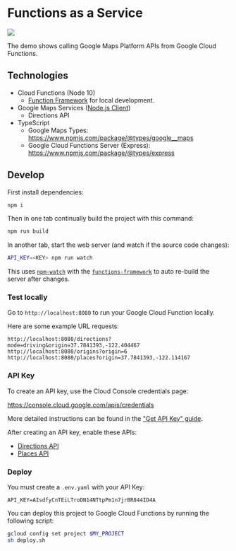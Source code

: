 # Functions as a Service

![](https://user-images.githubusercontent.com/744973/56170578-e5675b80-5f96-11e9-9ffe-9492512a0586.png)

The demo shows calling Google Maps Platform APIs from Google Cloud Functions.

## Technologies

- Cloud Functions (Node 10)
  - [Function Framework](https://github.com/GoogleCloudPlatform/functions-framework-nodejs) for local development.
- Google Maps Services ([Node.js Client](https://github.com/googlemaps/google-maps-services-js))
  - Directions API
- TypeScript
  - Google Maps Types: https://www.npmjs.com/package/@types/google__maps
  - Google Cloud Functions Server (Express): https://www.npmjs.com/package/@types/express

## Develop

First install dependencies:

```sh
npm i
```

Then in one tab continually build the project with this command:

```sh
npm run build
```

In another tab, start the web server (and watch if the source code changes):

```sh
API_KEY=<KEY> npm run watch
```

This uses [`npm-watch`](https://www.npmjs.com/package/npm-watch) with the [`functions-framework`](https://www.npmjs.com/package/@google-cloud/functions-framework) to auto re-build the server after changes.

### Test locally

Go to `http://localhost:8080` to run your Google Cloud Function locally.

Here are some example URL requests:

```
http://localhost:8080/directions?mode=driving&origin=37.7841393,-122.404467
http://localhost:8080/origins?origin=6
http://localhost:8080/places?origin=37.7841393,-122.114167
```

### API Key

To create an API key, use the Cloud Console credentials page:

https://console.cloud.google.com/apis/credentials

More detailed instructions can be found in the ["Get API Key" guide](https://developers.google.com/maps/documentation/javascript/get-api-key#detailed_guide).

After creating an API key, enable these APIs:

- [Directions API](http://console.cloud.google.com/google/maps-apis/apis/directions-backend.googleapis.com)
- [Places API](http://console.cloud.google.com/google/maps-apis/apis/places-backend.googleapis.com)

### Deploy

You must create a `.env.yaml` with your API Key:

```env
API_KEY=AIsdfyCnTEiLTroDN14NTtpPm1n7jrBR844ID4A
```

You can deploy this project to Google Cloud Functions by running the following script:

```sh
gcloud config set project $MY_PROJECT
sh deploy.sh
```
